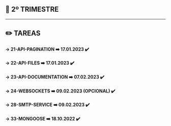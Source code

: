 ## 📃 2º TRIMESTRE


---

  
  ## ✏️ TAREAS 
  
#### -> 21-API-PAGINATION ➡️ 17.01.2023   ✔️

#### -> 22-API-FILES ➡️ 17.01.2023   ✔️

#### -> 23-API-DOCUMENTATION ➡️ 07.02.2023   ✔️

#### -> 24-WEBSOCKETS ➡️ 09.02.2023 (OPCIONAL) ✔️

#### -> 28-SMTP-SERVICE ➡️ 09.02.2023   ✔️

#### -> 33-MONGOOSE ➡️ 18.10.2022   ✔️

